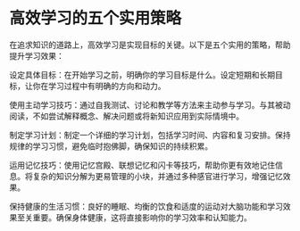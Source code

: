 # 高效学习的五个实用策略
在追求知识的道路上，高效学习是实现目标的关键。以下是五个实用的策略，帮助提升学习效果：

设定具体目标：在开始学习之前，明确你的学习目标是什么。设定短期和长期目标，让你在学习过程中有明确的方向和动力。

使用主动学习技巧：通过自我测试、讨论和教学等方法来主动参与学习。与其被动阅读，不如尝试解释概念、解决问题或将新知识应用到实际情境中。

制定学习计划：制定一个详细的学习计划，包括学习时间、内容和复习安排。保持规律的学习习惯，避免临时抱佛脚，确保知识的持续积累。

运用记忆技巧：使用记忆宫殿、联想记忆和闪卡等技巧，帮助你更有效地记住信息。将复杂的知识分解为更易管理的小块，并通过多种感官进行学习，增强记忆效果。

保持健康的生活习惯：良好的睡眠、均衡的饮食和适度的运动对大脑功能和学习效果至关重要。确保身体健康，这将直接影响你的学习效率和认知能力。